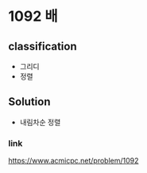 # 1092 배

## classification
* 그리디
* 정렬

## Solution
* 내림차순 정렬

### link
https://www.acmicpc.net/problem/1092